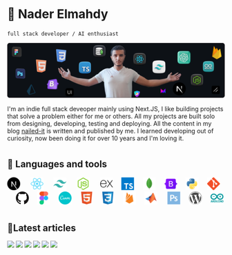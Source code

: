 # 🥷 Nader Elmahdy

`full stack developer / AI enthusiast`

![me](me.webp)

I'm an indie full stack deveoper mainly using Next.JS, I like building projects that solve a problem either for me or others. All my projects are built solo from designing, developing, testing and deploying. All the content in my blog [nailed-it](https://nailed-it.tech) is written and published by me. I learned developing out of curiosity, now been doing it for over 10 years and I'm loving it.

#

## 🧰 Languages and tools

<p align="left">
<img width="30px"  src="logos/next.svg" /> &#8287;&#8287;&#8287;&#8287;
<img width="30px" src="logos/react.svg" /> &#8287;&#8287;&#8287;&#8287;
<img width="30px" src="logos/tailwind.svg" /> &#8287;&#8287;&#8287;&#8287;
<img width="30px" src="logos/nodejs.svg" /> &#8287;&#8287;&#8287;&#8287;
<img width="30px" src="logos/express.svg" />&#8287;&#8287;&#8287;&#8287;
<img  width="30px" src="logos/typescript.svg"/>&#8287;&#8287;&#8287;&#8287;
<img width="30px"  src="logos/mongodb.svg" />&#8287;&#8287;&#8287;&#8287;
<img width="30px"src="logos/bootstrap.svg" />&#8287;&#8287;&#8287;&#8287;
<img width="30px" src="logos/python.svg" />&#8287;&#8287;&#8287;&#8287;
<img width="30px" src="logos/git.svg" />&#8287;&#8287;&#8287;&#8287;
<img  width="30px" src="logos/github.svg" />&#8287;&#8287;&#8287;&#8287;
<img width="30px" src="logos/figma.svg" />&#8287;&#8287;&#8287;&#8287;
<img width="30px" src="logos/canva.svg" />&#8287;&#8287;&#8287;&#8287;
<img width="30px"  src="logos/html.svg"/>&#8287;&#8287;&#8287;&#8287;
<img width="30px" src="logos/css.svg"/>&#8287;&#8287;&#8287;&#8287;
<img width="30px"src="logos/firebase.svg" />&#8287;&#8287;&#8287;&#8287;
<img width="30px" src="logos/matlab.svg" /> &#8287;&#8287;&#8287;&#8287;  
<img width="30px"src="logos/photoshop.svg" />&#8287;&#8287;&#8287;&#8287;
<img width="30px" src="logos/wordpress.svg" />&#8287;&#8287;&#8287;&#8287;
<img width="30px" src="logos/arduino.svg" />

</p>

#

## 📝Latest articles

<p align="left">
<!-- Begin posts section -->

<a key=13.447732637801835 href="https://nailed-it.tech/articless/how-to-enable-password-reset-using-auth-js" target="_blank"><img src="https://nailedit.vercel.app/articles/how-to-enable-password-reset-using-auth-js/opengraph-image-1n7hps?23b6baaca7ad2462" width="400" /></a>
<a key=53.43741238511255 href="https://nailed-it.tech/articless/how-to-add-2-factor-authentication-using-auth-js" target="_blank"><img src="https://nailedit.vercel.app/articles/how-to-add-2-factor-authentication-using-auth-js/opengraph-image-1n7hps?23b6baaca7ad2462" width="400" /></a>
<a key=89.7547520414014 href="https://nailed-it.tech/articless/how-to-enable-email-verification-using-auth-js" target="_blank"><img src="https://nailedit.vercel.app/articles/how-to-enable-email-verification-using-auth-js/opengraph-image-1n7hps?23b6baaca7ad2462" width="400" /></a>
<a key=74.30795222522988 href="https://nailed-it.tech/articless/how-to-add-credential-authentication-using-auth-js-and-next-14" target="_blank"><img src="https://nailedit.vercel.app/articles/how-to-add-credential-authentication-using-auth-js-and-next-14/opengraph-image-1n7hps?23b6baaca7ad2462" width="400" /></a>
<a key=78.66447654641446 href="https://nailed-it.tech/articless/i-tried-the-best-2-ui-libraries-here-is-my-experience" target="_blank"><img src="https://nailedit.vercel.app/articles/i-tried-the-best-2-ui-libraries-here-is-my-experience/opengraph-image-1n7hps?23b6baaca7ad2462" width="400" /></a>
<a key=62.39260327463312 href="https://nailed-it.tech/articless/create-a-new-repo-and-push-your-code-with-1-click" target="_blank"><img src="https://nailedit.vercel.app/articles/create-a-new-repo-and-push-your-code-with-1-click/opengraph-image-1n7hps?23b6baaca7ad2462" width="400" /></a>

<!-- End posts section -->
</p>
<!-- ### 📊 Stats

![Forrest's GitHub stats](https://github-readme-stats.vercel.app/api?username=nadertate&show_icons=true&theme=gruvbox) -->

<details> <summary><h2>🛣️ My coding journey</h2></summary>
When I way young, I was impressed when I see a guy in a movie typing stuff on the keyboard leading to something happening in real life like a door closin or a robot moving.

I was curious how they did that, but I had no clue.

At the age of 14 I discovered what they call "programming", and friend of mine who had more experience in that field recommended that I start learning python, and I did.

I was going all in all day every day on codecademy, and I was impressed by this new world.
After finishing the course I decided that I wanna continue in this field, so I learned php, HTML and CSS.

I still didn't know how to build something usefull, and when I heard about Wordpress, it caught my attention.

I found it really easy to build full apps quickly with drag and drop, this meant that I don't have to deal with writing code, because tbh, I was having hard time positioning a div in the center.

I spent a year learning everything about Wordpress, and I reached a pretty good level.
I then joined a discord group for developers in which we would take weekly tasks, and the first was bootstrap.

I was very impressed by how easy styling elements was using bootstrap.
I then learned React and this is where everything changed.
I learned how to make reusable components and pass props and for the first time, I had an idea of how real world apps are made.

Then I learned tailwind, mongoDB, NextJS, and before I knew it, I was a full stack developer.

At this point I had stopped using wordpress, because I realized that it's much better to write code as you have full control over everything.

Then I started to build big projects like Ecommerce stores and I started to take on bigger freelance projects.

I learned more stuff along the way like UI libraries, writing clean code, and design principles.

I'm working on contributig to open source and building bigger projects.

</details>
